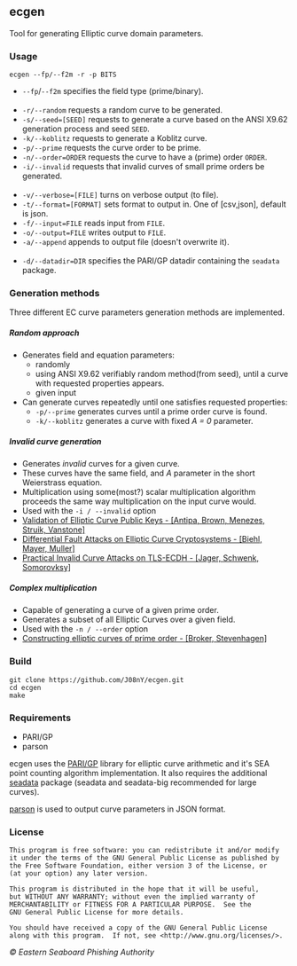 ## ecgen

Tool for generating Elliptic curve domain parameters.

### Usage

	ecgen --fp/--f2m -r -p BITS

 - `--fp`/`--f2m` specifies the field type (prime/binary).
<br/><br/>
 - `-r/--random` requests a random curve to be generated.
 - `-s/--seed=[SEED]` requests to generate a curve based on the ANSI X9.62 generation process and seed `SEED`.
 - `-k/--koblitz` requests to generate a Koblitz curve.
 - `-p/--prime` requests the curve order to be prime.
 - `-n/--order=ORDER` requests the curve to have a (prime) order `ORDER`.
 - `-i/--invalid` requests that invalid curves of small prime orders be generated.
<br/><br/>
 - `-v/--verbose=[FILE]` turns on verbose output (to file).
 - `-t/--format=[FORMAT]` sets format to output in. One of \[csv,json\], default is json.
 - `-f/--input=FILE` reads input from `FILE`.
 - `-o/--output=FILE` writes output to `FILE`.
 - `-a/--append` appends to output file (doesn't overwrite it).
<br/><br/>
 - `-d/--datadir=DIR` specifies the PARI/GP datadir containing the `seadata` package.

### Generation methods
Three different EC curve parameters generation methods are implemented.

##### Random approach
 - Generates field and equation parameters:
   - randomly
   - using ANSI X9.62 verifiably random method(from seed), until a curve with requested properties appears.
   - given input
 - Can generate curves repeatedly until one satisfies requested properties:
   - `-p/--prime` generates curves until a prime order curve is found.
   - `-k/--koblitz` generates a curve with fixed *A = 0* parameter.

##### Invalid curve generation
 - Generates *invalid* curves for a given curve.
 - These curves have the same field, and *A* parameter in the short Weierstrass equation.
 - Multiplication using some(most?) scalar multiplication algorithm proceeds the same way multiplication on the input curve would.
 - Used with the `-i / --invalid` option
 - [Validation of Elliptic Curve Public Keys - [Antipa, Brown, Menezes, Struik, Vanstone]](https://www.iacr.org/archive/pkc2003/25670211/25670211.pdf)
 - [Differential Fault Attacks on Elliptic Curve Cryptosystems - [Biehl, Mayer, Muller]](http://citeseerx.ist.psu.edu/viewdoc/download?doi=10.1.1.107.3920&rep=rep1&type=pdf)
 - [Practical Invalid Curve Attacks on TLS-ECDH - [Jager, Schwenk, Somorovksy]](http://euklid.org/pdf/ECC_Invalid_Curve.pdf)

##### Complex multiplication
 - Capable of generating a curve of a given prime order.
 - Generates a subset of all Elliptic Curves over a given field.
 - Used with the `-n / --order` option
 - [Constructing elliptic curves of prime order - [Broker, Stevenhagen]](https://arxiv.org/abs/0712.2022)


### Build


	git clone https://github.com/J08nY/ecgen.git
	cd ecgen
	make

### Requirements

 - PARI/GP
 - parson

ecgen uses the [PARI/GP](http://pari.math.u-bordeaux.fr/) library for elliptic
curve arithmetic and it's SEA point counting algorithm implementation. It also requires the 
additional [seadata](http://pari.math.u-bordeaux.fr/packages.html) package (seadata and seadata-big recommended for large curves).

[parson](https://github.com/kgabis/parson) is used to output curve parameters in JSON format.

### License

	This program is free software: you can redistribute it and/or modify
	it under the terms of the GNU General Public License as published by
	the Free Software Foundation, either version 3 of the License, or
	(at your option) any later version.

	This program is distributed in the hope that it will be useful,
	but WITHOUT ANY WARRANTY; without even the implied warranty of
	MERCHANTABILITY or FITNESS FOR A PARTICULAR PURPOSE.  See the
	GNU General Public License for more details.

	You should have received a copy of the GNU General Public License
	along with this program.  If not, see <http://www.gnu.org/licenses/>.


*© Eastern Seaboard Phishing Authority*
